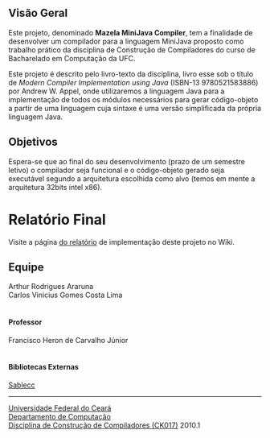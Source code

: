 ## Visão Geral ##
Este projeto, denominado **Mazela MiniJava Compiler**, tem a finalidade de desenvolver um compilador para a linguagem MiniJava proposto como trabalho prático da disciplina de Construção de Compiladores do curso de Bacharelado em Computação da UFC.

Este projeto é descrito pelo livro-texto da disciplina, livro esse sob o título de _Modern Compiler Implementation using Java_ (ISBN-13 9780521583886) por Andrew W. Appel, onde utilizaremos a linguagem Java para a implementação de todos os módulos necessários para gerar código-objeto a partir de uma linguagem cuja sintaxe é uma versão simplificada da própria linguagem Java.

## Objetivos ##
Espera-se que ao final do seu desenvolvimento (prazo de um semestre letivo) o compilador seja funcional e o código-objeto gerado seja executável segundo a arquitetura escolhida como alvo (temos em mente a arquitetura 32bits intel x86).

# Relatório Final #
Visite a página [do relatório](RelatorioFinalDeImplementacao.md) de implementação deste projeto no Wiki.

## Equipe ##
Arthur Rodrigues Araruna <br>
Carlos Vinicius Gomes Costa Lima<br>
<br>
<h4>Professor</h4>
Francisco Heron de Carvalho Júnior<br>
<br>
<h4>Bibliotecas Externas</h4>

<a href='http://www.sablecc.org'>Sablecc</a>

<hr />
<a href='http://www.ufc.br'>Universidade Federal do Ceará</a> <br>
<a href='http://www.dc.ufc.br'>Departamento de Computação</a> <br>
<a href='http://wikiufc.gelsol.org/courses/cco'>Disciplina de Construção de Compiladores (CK017)</a> 2010.1